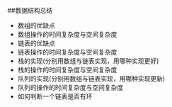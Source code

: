 ##数据结构总结

- 数组的优缺点
- 数组操作的时间复杂度与空间复杂度
- 链表的优缺点
- 链表操作的时间复杂度与空间复杂度
- 栈的实现(分别用数组与链表实现，用哪种实现更好)
- 栈的操作的时间复杂度与空间复杂度
- 队列的实现(分别用数组与链表实现，用哪种实现更新)
- 队列的操作的时间复杂度与空间复杂度
- 如何判断一个链表是否有环
